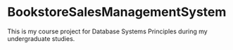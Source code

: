 # BookstoreSalesManagementSystem
This is my course project for Database Systems Principles during my undergraduate studies.

